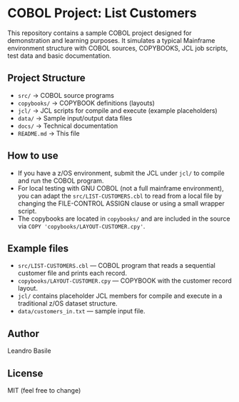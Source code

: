 # COBOL Project: List Customers

This repository contains a sample COBOL project designed for demonstration and learning purposes.
It simulates a typical Mainframe environment structure with COBOL sources, COPYBOOKS, JCL job scripts,
test data and basic documentation.

## Project Structure

- `src/`       → COBOL source programs
- `copybooks/` → COPYBOOK definitions (layouts)
- `jcl/`       → JCL scripts for compile and execute (example placeholders)
- `data/`      → Sample input/output data files
- `docs/`      → Technical documentation
- `README.md`  → This file

## How to use

- If you have a z/OS environment, submit the JCL under `jcl/` to compile and run the COBOL program.
- For local testing with GNU COBOL (not a full mainframe environment), you can adapt the `src/LIST-CUSTOMERS.cbl`
  to read from a local file by changing the FILE-CONTROL ASSIGN clause or using a small wrapper script.
- The copybooks are located in `copybooks/` and are included in the source via `COPY 'copybooks/LAYOUT-CUSTOMER.cpy'`.

## Example files

- `src/LIST-CUSTOMERS.cbl` — COBOL program that reads a sequential customer file and prints each record.
- `copybooks/LAYOUT-CUSTOMER.cpy` — COPYBOOK with the customer record layout.
- `jcl/` contains placeholder JCL members for compile and execute in a traditional z/OS dataset structure.
- `data/customers_in.txt` — sample input file.

## Author
Leandro Basile

## License
MIT (feel free to change)
